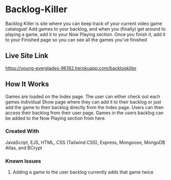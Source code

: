 # Backlog-Killer

Backlog Killer is site where you can keep track of your current video game catalogue! Add games to your backlog, and when you (finally) get around to playing a game, add it to your Now Playing section. Once you finish it, add it to your Finished page so you can see all the games you've finished

## Live Site Link

https://young-everglades-96182.herokuapp.com/backlogkiller

## How It Works

Games are loaded on the Index page. The user can either check out each games individual Show page where they can add it to their backlog or just add the game to their backlog directly from the Index page. Users can then access their backlog from their user page. Games in the users backlog can be added to the Now Playing section from here.

### Created With

JavaScript, EJS, HTML, CSS (Tailwind CSS), Express, Mongoose, MongoDB Atlas, and BCrypt

### Known Issues

1. Adding a game to the user backlog currently adds that game twice
